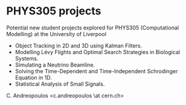 # PHYS305 projects
Potential new student projects explored for PHYS305 (Computational Modelling) at the University of Liverpool

- Object Tracking in 2D and 3D using Kalman Filters.
- Modelling Lévy Flights and Optimal Search Strategies in Biological Systems.
- Simulating a Neutrino Beamline.
- Solving the Time-Dependent and Time-Independent Schrodinger Equation in 1D.
- Statistical Analysis of Small Signals.

C. Andreopoulos <c.andreopoulos \at cern.ch>
